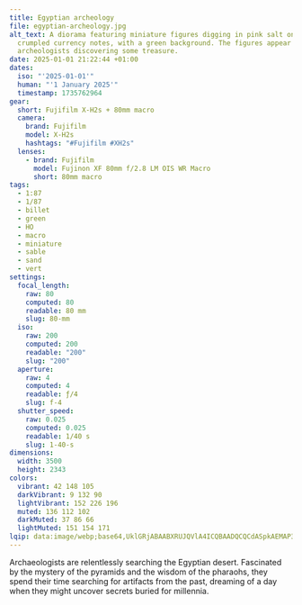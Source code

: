 ```yaml
---
title: Egyptian archeology
file: egyptian-archeology.jpg
alt_text: A diorama featuring miniature figures digging in pink salt on top of
  crumpled currency notes, with a green background. The figures appear to be
  archeologists discovering some treasure.
date: 2025-01-01 21:22:44 +01:00
dates:
  iso: "'2025-01-01'"
  human: "'1 January 2025'"
  timestamp: 1735762964
gear:
  short: Fujifilm X-H2s + 80mm macro
  camera:
    brand: Fujifilm
    model: X-H2s
    hashtags: "#Fujifilm #XH2s"
  lenses:
    - brand: Fujifilm
      model: Fujinon XF 80mm f/2.8 LM OIS WR Macro
      short: 80mm macro
tags:
  - 1:87
  - 1/87
  - billet
  - green
  - HO
  - macro
  - miniature
  - sable
  - sand
  - vert
settings:
  focal_length:
    raw: 80
    computed: 80
    readable: 80 mm
    slug: 80-mm
  iso:
    raw: 200
    computed: 200
    readable: "200"
    slug: "200"
  aperture:
    raw: 4
    computed: 4
    readable: ƒ/4
    slug: f-4
  shutter_speed:
    raw: 0.025
    computed: 0.025
    readable: 1/40 s
    slug: 1-40-s
dimensions:
  width: 3500
  height: 2343
colors:
  vibrant: 42 148 105
  darkVibrant: 9 132 90
  lightVibrant: 152 226 196
  muted: 136 112 102
  darkMuted: 37 86 66
  lightMuted: 151 154 171
lqip: data:image/webp;base64,UklGRjABAABXRUJQVlA4ICQBAADQCQCdASpkAEMAP3GqyFi/rjIjsHcZ4/AuCWIAzcA8FZTtvdW6ywCo4N7wwAPFbTF7JLNrUFMcWaKYsPw/TMQ6lyyxqCj8xv3387KEHQooNzRgWHeyYtAA/r71L9VU9fjMbqbvT7W5CPucdg3wtJRXxRutLE6CC4Vd+b3fSlY2VzcH2H5aQSUpsa4FIio04+59w/0SnN8iYPNQ8UQsOpJ92x+fKhO3gtc4GjgyzKishp+zjst35wibIZh3KMV+gWH5avlQeRnHqhaOQh8bQaKGYo5BwpvtZM4rpaZawu1lA2WZy7sAwh7anvt8jaRij6oH629Hg+oRkmibDtV6gLdi41WNX2msxUsD64RNO56FfOsRRQEnsKooVjLY9F13n25kCAAA
---
```


Archaeologists are relentlessly searching the Egyptian desert. Fascinated by the mystery of the pyramids and the wisdom of the pharaohs, they spend their time searching for artifacts from the past, dreaming of a day when they might uncover secrets buried for millennia.
